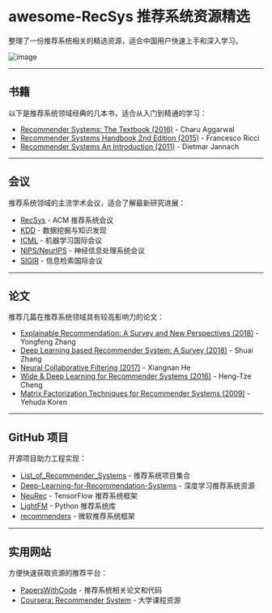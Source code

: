 # awesome-RecSys 推荐系统资源精选

整理了一份推荐系统相关的精选资源，适合中国用户快速上手和深入学习。

![image](https://github.com/user-attachments/assets/be994c1b-93f3-47bb-841f-c6ff25101aca)

---

## 书籍
以下是推荐系统领域经典的几本书，适合从入门到精通的学习：

- [Recommender Systems: The Textbook (2016)](http://pzs.dstu.dp.ua/DataMining/recom/bibl/1aggarwal_c_c_recommender_systems_the_textbook.pdf) - Charu Aggarwal
- [Recommender Systems Handbook 2nd Edition (2015)](https://edyaaleh.files.wordpress.com/2016/02/recommendersystemshandbook.pdf) - Francesco Ricci
- [Recommender Systems An Introduction (2011)](https://github.com/singmiya/recsys/raw/master/Recommender%20Systems%20An%20Introduction.pdf) - Dietmar Jannach

---

## 会议
推荐系统领域的主流学术会议，适合了解最新研究进展：

- [RecSys](https://recsys.acm.org/) - ACM 推荐系统会议
- [KDD](https://www.kdd.org/) - 数据挖掘与知识发现
- [ICML](https://icml.cc/) - 机器学习国际会议
- [NIPS/NeurIPS](https://nips.cc/) - 神经信息处理系统会议
- [SIGIR](https://sigir.org/) - 信息检索国际会议

---

## 论文
推荐几篇在推荐系统领域具有较高影响力的论文：

- [Explainable Recommendation: A Survey and New Perspectives (2018)](https://arxiv.org/pdf/1804.11192) - Yongfeng Zhang
- [Deep Learning based Recommender System: A Survey (2018)](https://arxiv.org/pdf/1707.07435.pdf) - Shuai Zhang
- [Neural Collaborative Filtering (2017)](https://www.comp.nus.edu.sg/~xiangnan/papers/ncf.pdf) - Xiangnan He
- [Wide & Deep Learning for Recommender Systems (2016)](https://arxiv.org/pdf/1606.07792.pdf) - Heng-Tze Cheng
- [Matrix Factorization Techniques for Recommender Systems (2009)](https://datajobs.com/data-science-repo/Recommender-Systems-[Netflix].pdf) - Yehuda Koren

---

## GitHub 项目
开源项目助力工程实现：

- [List_of_Recommender_Systems](https://github.com/grahamjenson/list_of_recommender_systems) - 推荐系统项目集合
- [Deep-Learning-for-Recommendation-Systems](https://github.com/robi56/Deep-Learning-for-Recommendation-Systems) - 深度学习推荐系统资源
- [NeuRec](https://github.com/wubinzzu/NeuRec) - TensorFlow 推荐系统框架
- [LightFM](https://github.com/lyst/lightfm) - Python 推荐系统库
- [recommenders](https://github.com/microsoft/recommenders) - 微软推荐系统框架

---

## 实用网站
方便快速获取资源的推荐平台：

- [PapersWithCode](https://paperswithcode.com/task/recommendation-systems) - 推荐系统相关论文和代码
- [Coursera: Recommender System](https://www.coursera.org/specializations/recommender-systems) - 大学课程资源
